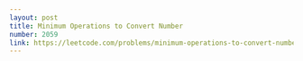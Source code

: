 ```yaml
---
layout: post
title: Minimum Operations to Convert Number
number: 2059
link: https://leetcode.com/problems/minimum-operations-to-convert-number
---
```

